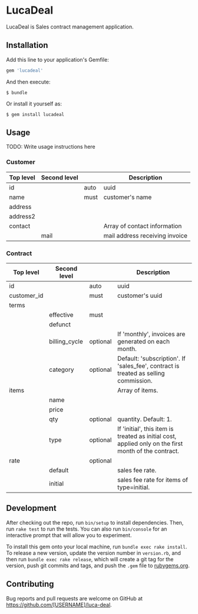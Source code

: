 # LucaDeal

LucaDeal is Sales contract management application.

## Installation

Add this line to your application's Gemfile:

```ruby
gem 'lucadeal'
```

And then execute:

    $ bundle

Or install it yourself as:

    $ gem install lucadeal

## Usage

TODO: Write usage instructions here

### Customer

| Top level | Second level |      | Description                    |
|-----------|--------------|------|--------------------------------|
| id        |              | auto | uuid                           |
| name      |              | must | customer's name                |
| address   |              |      |                                |
| address2  |              |      |                                |
| contact   |              |      | Array of contact information   |
|           | mail         |      | mail address receiving invoice |


### Contract

| Top level   | Second level  |          | Description                                                                                          |
|-------------|---------------|----------|------------------------------------------------------------------------------------------------------|
| id          |               | auto     | uuid                                                                                                 |
| customer_id |               | must     | customer's uuid                                                                                      |
| terms       |               |          |                                                                                                      |
|             | effective     | must     |                                                                                                      |
|             | defunct       |          |                                                                                                      |
|             | billing_cycle | optional | If 'monthly', invoices are generated on each month.                                                  |
|             | category      | optional | Default: 'subscription'. If 'sales_fee', contract is treated as selling commission.                  |
| items       |               |          | Array of items.                                                                                      |
|             | name          |          |                                                                                                      |
|             | price         |          |                                                                                                      |
|             | qty           | optional | quantity. Default: 1.                                                                                |
|             | type          | optional | If 'initial', this item is treated as initial cost, applied only on the first month of the contract. |
| rate        |               | optional |                                                                                                      |
|             | default       |          | sales fee rate.                                                                                      |
|             | initial       |          | sales fee rate for items of type=initial.                                                            |

## Development

After checking out the repo, run `bin/setup` to install dependencies. Then, run `rake test` to run the tests. You can also run `bin/console` for an interactive prompt that will allow you to experiment.

To install this gem onto your local machine, run `bundle exec rake install`. To release a new version, update the version number in `version.rb`, and then run `bundle exec rake release`, which will create a git tag for the version, push git commits and tags, and push the `.gem` file to [rubygems.org](https://rubygems.org).

## Contributing

Bug reports and pull requests are welcome on GitHub at https://github.com/[USERNAME]/luca-deal.
